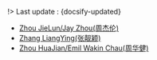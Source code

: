 !> Last update : {docsify-updated}

- [Zhou JieLun/Jay Zhou(周杰伦)](./docs/artists/zhoujielun.md)
- [Zhang LiangYing(张靓颖)](./docs/artists/zhangliangying.md)
- [Zhou HuaJian/Emil Wakin Chau(周华健)](./docs/artists/zhouhuajian.md)